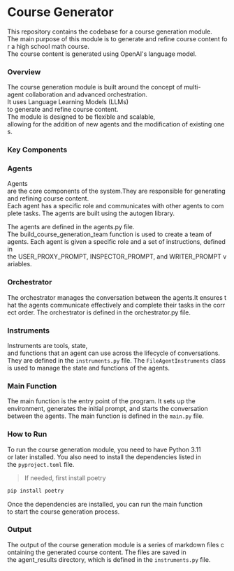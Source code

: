 # Course Generator

This repository contains the codebase for a course generation module. The main purpose of this module is to generate and refine course content for a high school math course. The course content is generated using OpenAI's language model.

### Overview

The course generation module is built around the concept of multi-agent collaboration and advanced orchestration. It uses Language Learning Models (LLMs) to generate and refine course content. The module is designed to be flexible and scalable, allowing for the addition of new agents and the modification of existing ones.

### Key Components

### Agents

Agents are the core components of the system.They are responsible for generating and refining course content. Each agent has a specific role and communicates with other agents to complete tasks. The agents are built using the autogen library.

The agents are defined in the agents.py file. The build_course_generation_team function is used to create a team of agents. Each agent is given a specific role and a set of instructions, defined in the USER_PROXY_PROMPT, INSPECTOR_PROMPT, and WRITER_PROMPT variables.

### Orchestrator

The orchestrator manages the conversation between the agents.It ensures that the agents communicate effectively and complete their tasks in the correct order. The orchestrator is defined in the orchestrator.py file.

### Instruments

Instruments are tools, state, and functions that an agent can use across the lifecycle of conversations. They are defined in the `instruments.py` file. The `FileAgentInstruments` class is used to manage the state and functions of the agents.

### Main Function

The main function is the entry point of the program. It sets up the environment, generates the initial prompt, and starts the conversation between the agents. The main function is defined in the `main.py` file.

### How to Run

To run the course generation module, you need to have Python 3.11 or later installed. You also need to install the dependencies listed in the `pyproject.toml` file.

> If needed, first install poetry

```bash
pip install poetry
```

Once the dependencies are installed, you can run the main function to start the course generation process.

### Output

The output of the course generation module is a series of markdown files containing the generated course content. The files are saved in the agent_results directory, which is defined in the `instruments.py` file.